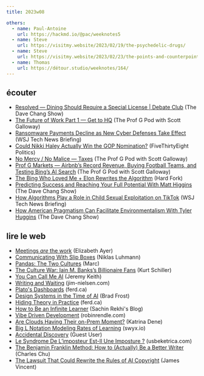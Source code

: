 ```yaml
---
title: 2023w08

others:
  - name: Paul-Antoine
    url: https://hackmd.io/@pac/weeknotes5
  - name: Steve
    url: https://visitmy.website/2023/02/19/the-psychedelic-drugs/
  - name: Steve
    url: https://visitmy.website/2023/02/23/the-points-and-counterpoints/
  - name: Thomas
    url: https://détour.studio/weeknotes/164/
---
```


## écouter

- [Resolved —  Dining Should Require a Special License | Debate Club][podcast:0] (The Dave Chang Show)
- [The Future of Work Part 1 —  Get to HQ][podcast:1] (The Prof G Pod with Scott Galloway)
- [Ransomware Payments Decline as New Cyber Defenses Take Effect][podcast:2] (WSJ Tech News Briefing)
- [Could Nikki Haley Actually Win the GOP Nomination?][podcast:3] (FiveThirtyEight Politics)
- [No Mercy / No Malice —  Taxes][podcast:4] (The Prof G Pod with Scott Galloway)
- [Prof G Markets —  Airbnb’s Record Revenue, Buying Football Teams, and Testing Bing’s AI Search][podcast:5] (The Prof G Pod with Scott Galloway)
- [The Bing Who Loved Me + Elon Rewrites the Algorithm][podcast:6] (Hard Fork)
- [Predicting Success and Reaching Your Full Potential With Matt Higgins][podcast:7] (The Dave Chang Show)
- [How Algorithms Play a Role in Child Sexual Exploitation on TikTok][podcast:8] (WSJ Tech News Briefing)
- [How American Pragmatism Can Facilitate Environmentalism With Tyler Huggins][podcast:9] (The Dave Chang Show)

[podcast:0]: https://share.snipd.com/episode/7d51bbe7-143e-4090-bfd8-0fd8d881e8ad
[podcast:1]: https://share.snipd.com/episode/0a20a8aa-f07d-40a5-a49c-93fdcfcf604a
[podcast:2]: https://share.snipd.com/episode/56e7eaef-85e4-4a80-9209-d7c430530806
[podcast:3]: https://share.snipd.com/episode/4afbe877-eb9f-4fdd-a15d-e5c980339460
[podcast:4]: https://share.snipd.com/episode/2e2882ff-c610-46fa-9b82-2981c6b6aabc
[podcast:5]: https://share.snipd.com/episode/7c7ec79e-fded-49dd-8aa8-72289505535e
[podcast:6]: https://share.snipd.com/episode/1921ab17-01c2-4743-9224-3f80147c167a
[podcast:7]: https://share.snipd.com/episode/9b7edc3e-6eca-46f9-b928-2693297ddedc
[podcast:8]: https://share.snipd.com/episode/73da99e9-5c58-421d-b227-f253fe67eb05
[podcast:9]: https://share.snipd.com/episode/a3fa821e-7715-4cd0-81df-1d1c6d593a2c


## lire le web

- [Meetings *are* the work][article:0] (Elizabeth Ayer)
- [Communicating With Slip Boxes][article:1] (Niklas Luhmann)
- [Pandas: The Two Cultures][article:2] (Marc)
- [The Culture War: Iain M. Banks’s Billionaire Fans][article:3] (Kurt Schiller)
- [You Can Call Me AI][article:4] (Jeremy Keith)
- [Writing and Waiting][article:5] (jim-nielsen.com)
- [Plato's Dashboards][article:6] (ferd.ca)
- [Design Systems in the Time of AI][article:7] (Brad Frost)
- [Hiding Theory in Practice][article:8] (ferd.ca)
- [How to Be an Infinite Learner][article:9] (Sachin Rekhi's Blog)
- [Vibe Driven Development][article:10] (robinrendle.com)
- [Are Clouds Having Their on-Prem Moment?][article:11] (Katrina Dene)
- [Big L Notation Modeling Rates of Learning][article:12] (swyx.io)
- [Accidental Discovery][article:13] (Guest User)
- [Le Syndrome De L’imposteur Est-Il Une Imposture ?][article:14] (usbeketrica.com)
- [The Benjamin Franklin Method: How to (Actually) Be a Better Writer][article:15] (Charles Chu)
- [The Lawsuit That Could Rewrite the Rules of AI Copyright][article:16] (James Vincent)

[article:0]: https://medium.com/@ElizAyer/meetings-are-the-work-9e429dde6aa3
[article:1]: https://luhmann.surge.sh/communicating-with-slip-boxes
[article:2]: https://datapythonista.me/blog/pandas-the-two-cultures
[article:3]: https://bloodknife.com/culture-war-iain-m-banks-jeff-bezos/
[article:4]: https://adactio.com/journal/19899
[article:5]: https://blog.jim-nielsen.com/2022/writing-and-waiting/
[article:6]: https://ferd.ca/plato-s-dashboards.html
[article:7]: https://bradfrost.com/blog/post/design-systems-in-the-time-of-ai/
[article:8]: https://ferd.ca/hiding-theory-in-practice.html
[article:9]: https://www.sachinrekhi.com/how-to-be-an-infinite-learner
[article:10]: https://robinrendle.com/notes/vibe-driven-development/
[article:11]: https://stackoverflow.blog/2023/02/20/are-companies-shifting-away-from-public-clouds/
[article:12]: https://www.swyx.io/big-l-notation
[article:13]: https://www.ursulakleguin.com/blog/65-accidental-discovery
[article:14]: https://usbeketrica.com/fr/article/le-syndrome-de-l-imposteur-est-il-une-imposture?
[article:15]: https://observer.com/2016/12/the-benjamin-franklin-method-how-to-actually-be-a-better-writer/
[article:16]: https://www.theverge.com/2022/11/8/23446821/microsoft-openai-github-copilot-class-action-lawsuit-ai-copyright-violation-training-data


